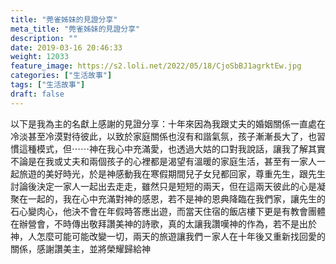 ```yaml
---
title: "莞雀姊妹的見證分享"
meta_title: "莞雀姊妹的見證分享"
description: ""
date: 2019-03-16 20:46:33
weight: 12033
feature_image: https://s2.loli.net/2022/05/18/CjoSbBJ1agrktEw.jpg
categories: ["生活故事"]
tags: ["生活故事"]
draft: false
---
```


以下是我為主的名獻上感謝的見證分享：十年來因為我跟丈夫的婚姻關係一直處在冷淡甚至冷漠對待彼此，以致於家庭關係也沒有和諧氣氛，孩子漸漸長大了，也習慣這種模式，但⋯⋯神在我心中充滿愛，也透過大姑的口對我說話，讓我了解其實不論是在我或丈夫和兩個孩子的心裡都是渴望有溫暖的家庭生活，甚至有一家人一起旅遊的美好時光，於是神感動我在寒假期間兒子女兒都回家，尊重先生，跟先生討論後決定一家人一起出去走走，雖然只是短短的兩天，但在這兩天彼此的心是凝聚在一起的，我在心中充滿對神的感恩，若不是神的恩典降臨在我們家，讓先生的石心變肉心，他決不會在年假時答應出遊，而當天住宿的飯店樓下更是有教會團體在辦營會，不時傳出敬拜讚美神的詩歌，真的太讓我讚嘆神的作為，若不是出於神，人怎麼可能可能改變一切，兩天的旅遊讓我們ㄧ家人在十年後又重新找回愛的關係，感謝讚美主，並將榮耀歸給神
        